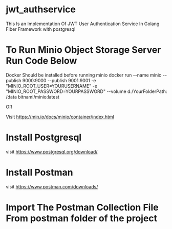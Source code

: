 # jwt_authservice
This Is an Implementation Of JWT User Authentication Service In Golang Fiber Framework with postgresql

# To Run Minio Object Storage Server Run Code Below 
Docker Should be installed before running minio
docker run --name minio  --publish 9000:9000  --publish 9001:9001  -e "MINIO_ROOT_USER=YOURUSERNAME" -e "MINIO_ROOT_PASSWORD=YOURPASSWORD" --volume d:/YourFolderPath: /data bitnami/minio:latest

OR 

Visit https://min.io/docs/minio/container/index.html

# Install Postgresql 

visit https://www.postgresql.org/download/

# Install Postman

visit https://www.postman.com/downloads/

# Import The Postman Collection File From postman folder of the project 

